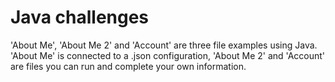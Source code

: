 <h1>Java challenges</h1>
'About Me', 'About Me 2' and 'Account' are three file examples using Java.
'About Me' is connected to a .json configuration, 'About Me 2' and 'Account' are files you can run and complete your own information.
